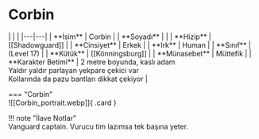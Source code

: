 # Corbin   
  
<div class="grid" markdown>  
|  |  |  
|---|---|  
| **İsim** | Corbin |  
| **Soyadı** |  |  
| **Hizip** | [[Shadowguard]] |  
| **Cinsiyet** | Erkek |  
| **Irk** | Human |  
| **Sınıf** | (Level 17) |  
| **Kütük** | [[Könningsburg]] |  
| **Münasebet** | Müttefik |  
| **Karakter Betimi** | 2 metre boyunda, kaslı adam<br>Yaldır yaldır parlayan yekpare çekici var<br>Kollarında da pazu bantları dikkat çekiyor |  
  
=== "Corbin"  
	![[Corbin_portrait.webp]]{ .card }  
  
</div>  
  
!!! note "İlave Notlar"  
	Vanguard captain. Vurucu tim lazımsa tek başına yeter.  
